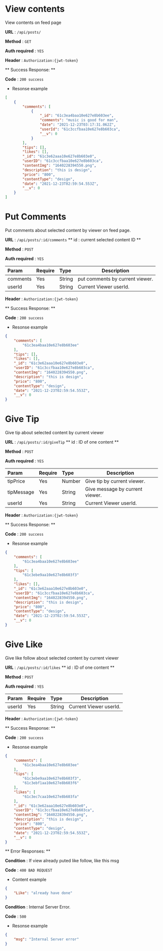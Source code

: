 # View contents

View contents on feed page

**URL** : `/api/posts/`

**Method** : `GET`

**Auth required** : `YES`

**Header** : `Authorization:{jwt-token}`

** Success Response: **

**Code** : `200 success`

* Resonse example 

```json
[
    {
        "comments": [
            {
                "_id": "61c3ea4baa10e627e8b603ee",
                "comments": "music is good for man",
                "date": "2021-12-23T03:17:31.062Z",
                "userId": "61c3ccfbaa10e627e8b603ca",
                "__v": 0
            }
        ],
        "tips": [],
        "likes": [],
        "_id": "61c3e62aaa10e627e8b603e0",
        "userID": "61c3ccfbaa10e627e8b603ca",
        "contentImg": "1640228394550.png",
        "description": "this is design",
        "price": "800",
        "contentType": "design",
        "date": "2021-12-23T02:59:54.553Z",
        "__v": 0
    }
]
```

# Put Comments

Put comments about selected content by viewer on feed page.

**URL** : `/api/posts/:id/comments`
** id : current selected content ID **

**Method** : `POST`

**Auth required** : `YES`

| Param       |Require |Type     | Description     | 
| :------------- |  :-----------|  :----------- |----------- |
|  comments |Yes|  String    | put comments by current viewer.|
|  userId |Yes|  String    | Current Viewer userId.|

**Header** : `Authorization:{jwt-token}`

** Success Response: **

**Code** : `200 success`

* Resonse example 

```json
{
    "comments": [
        "61c3ea4baa10e627e8b603ee"
    ],
    "tips": [],
    "likes": [],
    "_id": "61c3e62aaa10e627e8b603e0",
    "userID": "61c3ccfbaa10e627e8b603ca",
    "contentImg": "1640228394550.png",
    "description": "this is design",
    "price": "800",
    "contentType": "design",
    "date": "2021-12-23T02:59:54.553Z",
    "__v": 0
}
```

# Give Tip

Give tip about selected content by current viewer

**URL** : `/api/posts/:id/giveTip`
** id : ID of one content **

**Method** : `POST`

**Auth required** : `YES`

| Param       |Require |Type     | Description     | 
| :------------- |  :-----------|  :----------- |----------- |
|  tipPrice |Yes|  Number    | Give tip by current viewer.|
|  tipMessage |Yes|  String    | Give message by current viewer.|
|  userId |Yes|  String    | Current Viewer userId.|

**Header**  : `Authorization:{jwt-token}`


** Success Response: **

**Code** : `200 success`

* Resonse example 


```json
{
    "comments": [
        "61c3ea4baa10e627e8b603ee"
    ],
    "tips": [
        "61c3ebe9aa10e627e8b603f3"
    ],
    "likes": [],
    "_id": "61c3e62aaa10e627e8b603e0",
    "userID": "61c3ccfbaa10e627e8b603ca",
    "contentImg": "1640228394550.png",
    "description": "this is design",
    "price": "800",
    "contentType": "design",
    "date": "2021-12-23T02:59:54.553Z",
    "__v": 0
}
```

# Give Like

Give like follow about selected content by current viewer

**URL** : `/api/posts/:id/likes`
** id : ID of one content **

**Method** : `POST`

**Auth required** : `YES`

| Param       |Require |Type     | Description     | 
| :------------- |  :-----------|  :----------- |----------- |
|  userId |Yes|  String    | Current Viewer userId.|

**Header**  : `Authorization:{jwt-token}`


** Success Response: **

**Code** : `200 success`

* Resonse example 

```json
{
    "comments": [
        "61c3ea4baa10e627e8b603ee"
    ],
    "tips": [
        "61c3ebe9aa10e627e8b603f3",
        "61c3ebf1aa10e627e8b603f6"
    ],
    "likes": [
        "61c3ec7caa10e627e8b603fa"
    ],
    "_id": "61c3e62aaa10e627e8b603e0",
    "userID": "61c3ccfbaa10e627e8b603ca",
    "contentImg": "1640228394550.png",
    "description": "this is design",
    "price": "800",
    "contentType": "design",
    "date": "2021-12-23T02:59:54.553Z",
    "__v": 0
}
```
** Error Responses: **

**Condition** : If view already puted like follow, like this msg

**Code** : `400 BAD REQUEST`

* Content example

```json
{
    "Like": "already have done"
}
```

**Condition** : Internal Server Error.

**Code** : `500`

* Resonse example 

```json
{
    "msg": "Internal Server error"
}
```